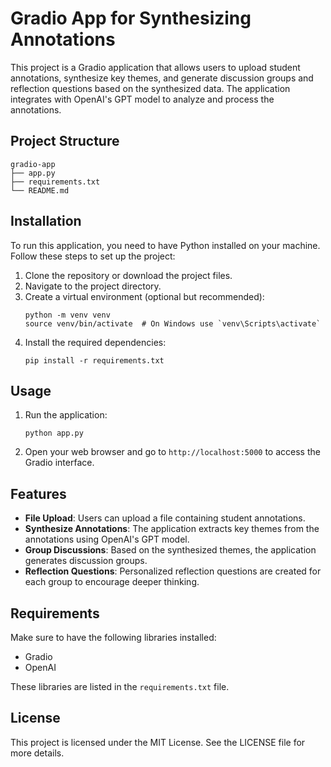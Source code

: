 # Gradio App for Synthesizing Annotations

This project is a Gradio application that allows users to upload student annotations, synthesize key themes, and generate discussion groups and reflection questions based on the synthesized data. The application integrates with OpenAI's GPT model to analyze and process the annotations.

## Project Structure

```
gradio-app
├── app.py
├── requirements.txt
└── README.md
```

## Installation

To run this application, you need to have Python installed on your machine. Follow these steps to set up the project:

1. Clone the repository or download the project files.
2. Navigate to the project directory.
3. Create a virtual environment (optional but recommended):
   ```
   python -m venv venv
   source venv/bin/activate  # On Windows use `venv\Scripts\activate`
   ```
4. Install the required dependencies:
   ```
   pip install -r requirements.txt
   ```

## Usage

1. Run the application:
   ```
   python app.py
   ```
2. Open your web browser and go to `http://localhost:5000` to access the Gradio interface.

## Features

- **File Upload**: Users can upload a file containing student annotations.
- **Synthesize Annotations**: The application extracts key themes from the annotations using OpenAI's GPT model.
- **Group Discussions**: Based on the synthesized themes, the application generates discussion groups.
- **Reflection Questions**: Personalized reflection questions are created for each group to encourage deeper thinking.

## Requirements

Make sure to have the following libraries installed:

- Gradio
- OpenAI

These libraries are listed in the `requirements.txt` file.

## License

This project is licensed under the MIT License. See the LICENSE file for more details.